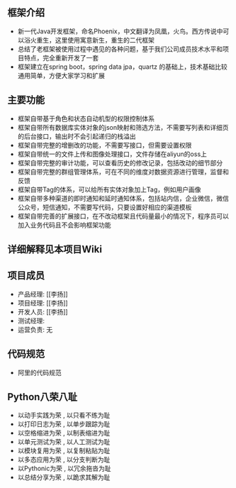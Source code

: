 ## 框架介绍 

- 新一代Java开发框架，命名Phoenix，中文翻译为凤凰，火鸟。西方传说中可以浴火重生，这里使用寓意新生，重生的二代框架
- 总结了老框架被使用过程中遇见的各种问题，基于我们公司成员技术水平和项目特点，完全重新开发了一套
- 框架建立在spring boot，spring data jpa，quartz 的基础上，技术基础比较通用简单，方便大家学习和扩展

## 主要功能
 - 框架自带基于角色和状态自动机型的权限控制体系
 - 框架自带所有数据库实体对象的json映射和筛选方法，不需要写列表和详细页的后台接口，输出时不会引起递归的栈溢出
 - 框架自带完整的增删改的功能，不需要写接口，但需要设置权限
 - 框架自带统一的文件上传和图像处理接口，文件存储在aliyun的oss上
 - 框架自带完整的审计功能，可以查看历史的修改记录，包括改动的细节部分
 - 框架自带完整的群组管理体系，可在不同的维度对数据资源进行管理，监督和反馈
 - 框架自带Tag的体系，可以给所有实体对象加上Tag，例如用户画像
 - 框架自带多种渠道的即时通知和延时通知体系，包括站内信，企业微信，微信公众号，短信通知，不需要写代码，只要设置好相应的渠道模板
 - 框架自带完善的扩展接口，在不改动框架且代码量最小的情况下，程序员可以加入业务代码且不会影响框架功能
 
## 详细解释见本项目Wiki

## 项目成员 

-  产品经理: [[李扬]]
-  项目经理: [[李扬]]
-  开发人员: [[李扬]]
-  测试经理: 
-  运营负责: 无

## 代码规范

-  阿里的代码规范

## Python八荣八耻

- 以动手实践为荣 , 以只看不练为耻
- 以打印日志为荣 , 以单步跟踪为耻
- 以空格缩进为荣 , 以制表缩进为耻
- 以单元测试为荣 , 以人工测试为耻
- 以模块复用为荣 , 以复制粘贴为耻
- 以多态应用为荣 , 以分支判断为耻
- 以Pythonic为荣 , 以冗余拖沓为耻
- 以总结分享为荣 , 以跪求其解为耻
